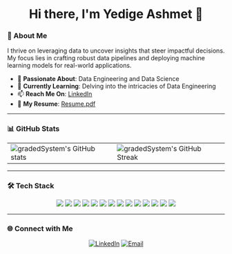 <h1 align="center">Hi there, I'm Yedige Ashmet 👋</h1>

### 👋 About Me

I thrive on leveraging data to uncover insights that steer impactful decisions. My focus lies in crafting robust data pipelines and deploying machine learning models for real-world applications.

- 👀 **Passionate About**: Data Engineering and Data Science
- 🌱 **Currently Learning**: Delving into the intricacies of Data Engineering
- 📫 **Reach Me On**: [LinkedIn](https://www.linkedin.com/in/yedige2000/)
- 📝 **My Resume**: [Resume.pdf](https://github.com/gradedSystem/gradedSystem/blob/main/Resume.pdf)

---

### 📊 GitHub Stats

<table align="center">
  <tr>
    <td>
      <img src="https://github-readme-stats.vercel.app/api?username=gradedSystem&show_icons=true&theme=radical" alt="gradedSystem's GitHub stats"/>
    </td>
    <td>
      <img src="https://github-readme-streak-stats.herokuapp.com/?user=gradedSystem&theme=radical" alt="gradedSystem's GitHub Streak"/>
    </td>
  </tr>
</table>

---

### 🛠️ Tech Stack

<p align="center">
  <img src="https://img.shields.io/badge/-Python-3776AB?style=flat&logo=python&logoColor=white" />
  <img src="https://img.shields.io/badge/-SQL-336791?style=flat&logo=postgresql&logoColor=white" />
  <img src="https://img.shields.io/badge/-Apache%20Spark-E25A1C?style=flat&logo=apachespark&logoColor=white" />
  <img src="https://img.shields.io/badge/-Apache%20Kafka-231F20?style=flat&logo=apachekafka&logoColor=white" />
  <img src="https://img.shields.io/badge/-Airflow-017CEE?style=flat&logo=apacheairflow&logoColor=white" />
  <img src="https://img.shields.io/badge/-Docker-2496ED?style=flat&logo=docker&logoColor=white" />
  <img src="https://img.shields.io/badge/-Git-F05032?style=flat&logo=git&logoColor=white" />
  <img src="https://img.shields.io/badge/-AWS%20Glue-FF9900?style=flat&logo=amazon-aws&logoColor=white" />
  <img src="https://img.shields.io/badge/-AWS%20S3-569A31?style=flat&logo=amazon-aws&logoColor=white" />
  <img src="https://img.shields.io/badge/-BigQuery-4285F4?style=flat&logo=googlecloud&logoColor=white" />
  <img src="https://img.shields.io/badge/-Neo4j-008CC1?style=flat&logo=neo4j&logoColor=white" />
  <img src="https://img.shields.io/badge/-React-61DAFB?style=flat&logo=react&logoColor=white" />
  <img src="https://img.shields.io/badge/-TypeScript-3178C6?style=flat&logo=typescript&logoColor=white" />
  <img src="https://img.shields.io/badge/-Next.js-000000?style=flat&logo=nextdotjs&logoColor=white" />
</p>

---

### 🌐 Connect with Me

<p align="center">
  <a href="https://www.linkedin.com/in/yedige2000/"><img src="https://img.shields.io/badge/-LinkedIn-0A66C2?style=for-the-badge&logo=linkedin&logoColor=white" alt="LinkedIn"></a>
  <a href="mailto:yedigeaa@gmail.com"><img src="https://img.shields.io/badge/-Email-D14836?style=for-the-badge&logo=gmail&logoColor=white" alt="Email"></a>
</p>
